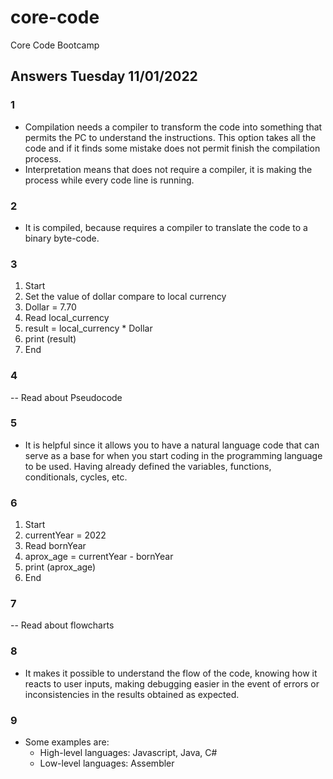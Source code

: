 # core-code
Core Code Bootcamp

## Answers Tuesday 11/01/2022

### 1 
- Compilation needs a compiler to transform the code into something that permits the PC to understand the instructions.
This option takes all the code and if it finds some mistake does not permit finish the compilation process.
- Interpretation means that does not require a compiler, it is making the process while every code line is running.

### 2
- It is compiled, because requires a compiler to translate the code to a binary byte-code.

### 3
1. Start
2. Set the value of dollar compare to local currency
3. Dollar = 7.70
4. Read local_currency
5. result = local_currency * Dollar
6. print (result)
7. End

### 4
-- Read about Pseudocode

### 5
- It is helpful since it allows you to have a natural language code that can serve as a base for when you start coding in the programming language to be used.
Having already defined the variables, functions, conditionals, cycles, etc.

### 6
1. Start
2. currentYear = 2022
3. Read bornYear
4. aprox_age = currentYear - bornYear
5. print (aprox_age)
6. End

### 7
-- Read about flowcharts

### 8
- It makes it possible to understand the flow of the code, knowing how it reacts to user inputs, making debugging easier in the event of errors or inconsistencies in the results obtained as expected.

### 9
- Some examples are:
  * High-level languages: Javascript, Java, C#
  * Low-level languages: Assembler
